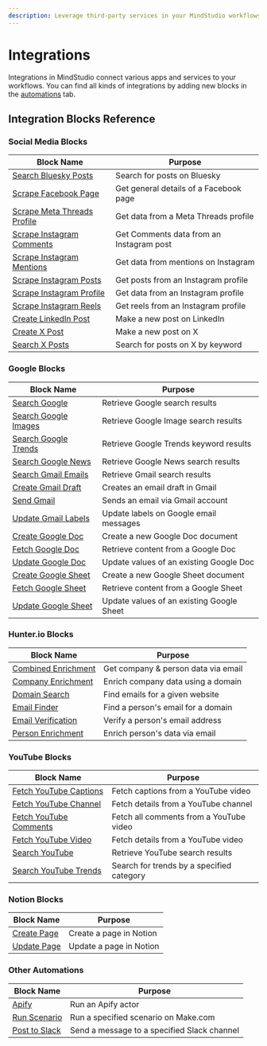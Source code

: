 ```yaml
---
description: Leverage third-party services in your MindStudio workflows
---
```


# Integrations

Integrations in MindStudio connect various apps and services to your workflows. You can find all kinds of integrations by adding new blocks in the [automations](../automations/) tab.

## Integration Blocks Reference

### Social Media Blocks

| Block Name                                                    | Purpose                                  |
| ------------------------------------------------------------- | ---------------------------------------- |
| [Search Bluesky Posts](search-bluesky-posts.md)               | Search for posts on Bluesky              |
| [Scrape Facebook Page](scrape-facebook-page.md)               | Get general details of a Facebook page   |
| [Scrape Meta Threads Profile](scrape-meta-threads-profile.md) | Get data from a Meta Threads profile     |
| [Scrape Instagram Comments](scrape-instagram-comments.md)     | Get Comments data from an Instagram post |
| [Scrape Instagram Mentions](scrape-instagram-mentions.md)     | Get data from mentions on Instagram      |
| [Scrape Instagram Posts](scrape-instagram-posts.md)           | Get posts from an Instagram profile      |
| [Scrape Instagram Profile](scrape-instagram-profile.md)       | Get data from an Instagram profile       |
| [Scrape Instagram Reels](scrape-instagram-reels.md)           | Get reels from an Instagram profile      |
| [Create LinkedIn Post](create-linkedin-post.md)               | Make a new post on LinkedIn              |
| [Create X Post](create-x-post.md)                             | Make a new post on X                     |
| [Search X Posts](search-x-posts.md)                           | Search for posts on X by keyword         |

### Google Blocks

| Block Name                                      | Purpose                                   |
| ----------------------------------------------- | ----------------------------------------- |
| [Search Google](search-google.md)               | Retrieve Google search results            |
| [Search Google Images](search-google-images.md) | Retrieve Google Image search results      |
| [Search Google Trends](search-google-trends.md) | Retrieve Google Trends keyword results    |
| [Search Google News](search-google-news.md)     | Retrieve Google News search results       |
| [Search Gmail Emails](search-gmail-emails.md)   | Retrieve Gmail search results             |
| [Create Gmail Draft](create-gmail-draft.md)     | Creates an email draft in Gmail           |
| [Send Gmail](send-gmail.md)                     | Sends an email via Gmail account          |
| [Update Gmail Labels](update-gmail-labels.md)   | Update labels on Google email messages    |
| [Create Google Doc](create-google-doc.md)       | Create a new Google Doc document          |
| [Fetch Google Doc](fetch-google-doc.md)         | Retrieve content from a Google Doc        |
| [Update Google Doc](update-google-doc.md)       | Update values of an existing Google Doc   |
| [Create Google Sheet](create-google-sheet.md)   | Create a new Google Sheet document        |
| [Fetch Google Sheet](fetch-google-sheet.md)     | Retrieve content from a Google Sheet      |
| [Update Google Sheet](update-google-sheet.md)   | Update values of an existing Google Sheet |

### Hunter.io Blocks

| Block Name                                         | Purpose                             |
| -------------------------------------------------- | ----------------------------------- |
| [Combined Enrichment](combined-enrichment.md)      | Get company & person data via email |
| [Company Enrichment](enrich-company-via-domain.md) | Enrich company data using a domain  |
| [Domain Search](find-contact-email-for-website.md) | Find emails for a given website     |
| [Email Finder](find-email.md)                      | Find a person's email for a domain  |
| [Email Verification](verify-email.md)              | Verify a person's email address     |
| [Person Enrichment](enrich-person-via-email.md)    | Enrich person's data via email      |

### YouTube Blocks

| Block Name                                          | Purpose                                   |
| --------------------------------------------------- | ----------------------------------------- |
| [Fetch YouTube Captions](fetch-youtube-captions.md) | Fetch captions from a YouTube video       |
| [Fetch YouTube Channel](fetch-youtube-channel.md)   | Fetch details from a YouTube channel      |
| [Fetch YouTube Comments](fetch-youtube-comments.md) | Fetch all comments from a YouTube video   |
| [Fetch YouTube Video](fetch-youtube-video.md)       | Fetch details from a YouTube video        |
| [Search YouTube](search-youtube.md)                 | Retrieve YouTube search results           |
| [Search YouTube Trends](search-youtube-trends.md)   | Search for trends by a specified category |

### Notion Blocks

| Block Name                                                                                   | Purpose                 |
| -------------------------------------------------------------------------------------------- | ----------------------- |
| [Create Page](https://help.mindstudio.ai/building-ai-agents/integrations/create-notion-page) | Create a page in Notion |
| [Update Page](update-notion-page.md)                                                         | Update a page in Notion |

### Other Automations

| Block Name                        | Purpose                                     |
| --------------------------------- | ------------------------------------------- |
| [Apify](apify.md)                 | Run an Apify actor                          |
| [Run Scenario](run-scenario.md)   | Run a specified scenario on Make.com        |
| [Post to Slack](post-to-slack.md) | Send a message to a specified Slack channel |
